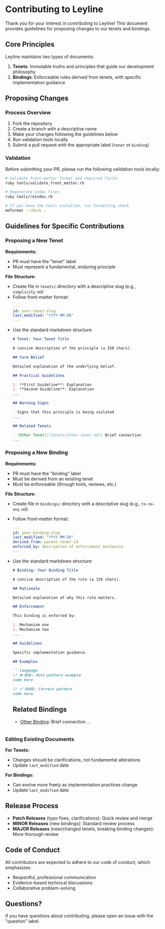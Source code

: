 # Contributing to Leyline

Thank you for your interest in contributing to Leyline! This document provides guidelines for proposing changes to our tenets and bindings.

## Core Principles

Leyline maintains two types of documents:

1. **Tenets**: Immutable truths and principles that guide our development philosophy
2. **Bindings**: Enforceable rules derived from tenets, with specific implementation guidance

## Proposing Changes

### Process Overview

1. Fork the repository
2. Create a branch with a descriptive name
3. Make your changes following the guidelines below
4. Run validation tools locally
5. Submit a pull request with the appropriate label (`tenet` or `binding`)

### Validation

Before submitting your PR, please run the following validation tools locally:

```bash
# Validate front-matter format and required fields
ruby tools/validate_front_matter.rb

# Regenerate index files
ruby tools/reindex.rb

# If you have the tools installed, run formatting check
mdformat --check .
```

## Guidelines for Specific Contributions

### Proposing a New Tenet

**Requirements:**
- PR must have the "tenet" label
- Must represent a fundamental, enduring principle

**File Structure:**
- Create file in `tenets/` directory with a descriptive slug (e.g., `simplicity.md`)
- Follow front-matter format:
  ```yaml
  ---
  id: your-tenet-slug
  last_modified: "YYYY-MM-DD"
  ---
  ```
- Use the standard markdown structure:
  ```markdown
  # Tenet: Your Tenet Title

  A concise description of the principle (≤ 150 chars).

  ## Core Belief

  Detailed explanation of the underlying belief.

  ## Practical Guidelines

  1. **First Guideline**: Explanation
  2. **Second Guideline**: Explanation
  ...

  ## Warning Signs

  - Signs that this principle is being violated
  ...

  ## Related Tenets

  - [Other Tenet](/tenets/other-tenet.md): Brief connection
  ...
  ```

### Proposing a New Binding

**Requirements:**
- PR must have the "binding" label
- Must be derived from an existing tenet
- Must be enforceable (through tools, reviews, etc.)

**File Structure:**
- Create file in `bindings/` directory with a descriptive slug (e.g., `ts-no-any.md`)
- Follow front-matter format:
  ```yaml
  ---
  id: your-binding-slug
  last_modified: "YYYY-MM-DD"
  derived_from: parent-tenet-id
  enforced_by: description of enforcement mechanism
  ---
  ```
- Use the standard markdown structure:
  ```markdown
  # Binding: Your Binding Title

  A concise description of the rule (≤ 150 chars).

  ## Rationale

  Detailed explanation of why this rule matters.

  ## Enforcement

  This binding is enforced by:

  1. Mechanism one
  2. Mechanism two
  ...

  ## Guidelines

  Specific implementation guidance.

  ## Examples

  ```language
  // ❌ BAD: Anti-pattern example
  code here

  // ✅ GOOD: Correct pattern
  code here
  ```

  ## Related Bindings

  - [Other Binding](/bindings/other-binding.md): Brief connection
  ...
  ```

### Editing Existing Documents

**For Tenets:**
- Changes should be clarifications, not fundamental alterations
- Update `last_modified` date

**For Bindings:**
- Can evolve more freely as implementation practices change
- Update `last_modified` date

## Release Process

- **Patch Releases** (typo fixes, clarifications): Quick review and merge
- **MINOR Releases** (new bindings): Standard review process
- **MAJOR Releases** (new/changed tenets, breaking binding changes): More thorough review

## Code of Conduct

All contributors are expected to adhere to our code of conduct, which emphasizes:
- Respectful, professional communication
- Evidence-based technical discussions
- Collaborative problem-solving

## Questions?

If you have questions about contributing, please open an issue with the "question" label.